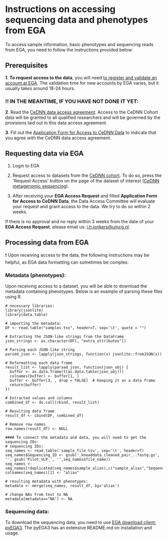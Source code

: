 # Instructions on accessing sequencing data and phenotypes from EGA

To access sample information, basic phenotypes and sequencing reads from EGA, you need to follow the instructions provided below:

## Prerequisites
**1**. **To request access to the data**, you will need [to register and validate an account at EGA](https://ega-archive.org/register/). The validation time for new accounts by EGA varies, but it usually takes around 18-24 hours.

 ### :bangbang: IN THE MEANTIME, IF YOU HAVE NOT DONE IT YET:

**2**. Read the [CeDNN data access agreement]([insertlink]). Access to the CeDNN Cohort data will be granted 
to all qualified researchers and will be governed by the provisions laid out in this data access agreement.

**3**. Fill out the [Application Form for Access to CeDNN Data]([https://forms.office.com/e/SRBFqZi0nq]) to indicate that you agree with the CeDNN data access agreement.



## Requesting data via EGA
1. Login to EGA
   
2. Request access to datasets from the [CeDNN cohort]([insertlink]). To do so, press the 'Request Access' button on the page of the dataset of interest ([CeDNN metagenomic sequencing]([insertlink])).

3. After receiving your **EGA Access Request** and filled **Application Form for Access to CeDNN Data**, the Data Access Committee will evaluate your request and grant access to the data. We try to do so within 2 weeks.

If there is no approval and no reply within 3 weeks from the date of your **EGA Access Request**, please email us: i.h.jonkers@umcg.nl.


## Processing data from EGA
:exclamation: Upon receiving access to the data, the following instructions may be helpful, as EGA data formatting can sometimes be complex:

### Metadata (phenotypes):
Upon receiving access to a dataset, you will be able to download the metadata containing phenotypes. Below is an example of parsing these files using R.

```
# necessary libraries:
library(jsonlite)
library(data.table)

# importing the metadata:
DF <- read.table("samples.tsv", header=T, sep='\t', quote = "")

# Extracting the JSON-like strings from the DataFrame
json_strings <- as.character(DF[, "extra_attributes"])

# Parsing each JSON-like string
parsed_json <- lapply(json_strings, function(x) jsonlite::fromJSON(x))

# Reformatting each data frame
result_list <- lapply(parsed_json, function(json_obj) {
  buffer <- as.data.frame(t(as.data.table(json_obj)))
  colnames(buffer) <- buffer[1, ]
  buffer <- buffer[3, , drop = FALSE]  # Keeping it as a data frame
  return(buffer)
})

# Extracted values and columns
combined_df <- do.call(rbind, result_list)

# Resulting data frame
result_df <- cbind(DF, combined_df)

# Remove row names
row.names(result_df) <- NULL

#### To connect the metadata and data, you will need to get the sequencing IDs:
# sequencing IDs:
seq_names <- read.table('sample_file.tsv', sep='\t', header=T)
seq_names$Sequencing_ID <- gsub('_kneaddata_cleaned_pair_..fastq.gz', '', gsub('Pilot_VLP_', '',seq_names$file_name))
seq_names <- seq_names[!duplicated(seq_names$sample_alias),c("sample_alias","Sequencing_ID")]
colnames(seq_names)[1] <- "alias"

# resulting metadata with phenotypes:
metadata <- merge(seq_names, result_df, by='alias')

# change NAs from text to NA
metadata[metadata=="NA"] <- NA

```

### Sequencing data:

To download the sequencing data, you need to use [EGA download client: pyEGA3](https://github.com/EGA-archive/ega-download-client). The pyEGA3 has an extensive README.md on installation and usage.
